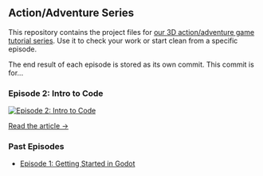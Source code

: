 ## Action/Adventure Series

This repository contains the project files for [our 3D action/adventure game tutorial series](https://www.youtube.com/watch?v=VMb3qMpDojQ&list=PLqc8_xgj1YwOzMo5slXfR3wXxYRxgnwun). Use it to check your work or start clean from a specific episode.

The end result of each episode is stored as its own commit. This commit is for...

### Episode 2: Intro to Code

[![Episode 2: Intro to Code](https://img.youtube.com/vi/tn0Y27ajc5Y/0.jpg)](https://www.youtube.com/watch?v=tn0Y27ajc5Y)

[Read the article &rarr;](https://www.playableworkshop.com/videos/action-adventure-series-ep-2)

### Past Episodes

- [Episode 1: Getting Started in Godot](https://github.com/playableworkshop/action-adventure-series/tree/553900953afba27acddd4c0d3928aef1dd07cbbe)
